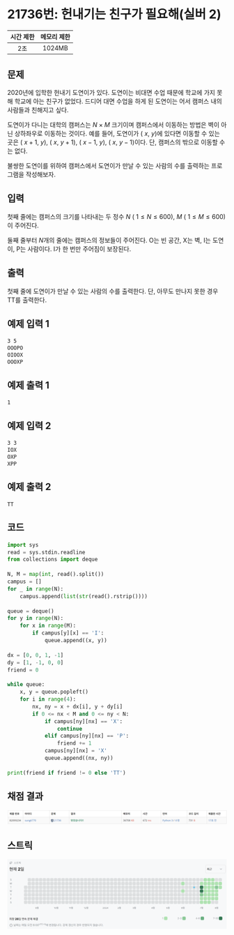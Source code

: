 # 21736번: 헌내기는 친구가 필요해(실버 2)
| 시간 제한 | 메모리 제한 |
|:-----:|:------:|
|  2초   | 1024MB |

## 문제
2020년에 입학한 헌내기 도연이가 있다. 도연이는 비대면 수업 때문에 학교에 가지 못해 학교에 아는 친구가 없었다. 드디어 대면 수업을 하게 된 도연이는 어서 캠퍼스 내의 사람들과 친해지고 싶다. 

도연이가 다니는 대학의 캠퍼스는 
$N \times M$ 크기이며 캠퍼스에서 이동하는 방법은 벽이 아닌 상하좌우로 이동하는 것이다. 예를 들어, 도연이가 (
$x$, 
$y$)에 있다면 이동할 수 있는 곳은 (
$x+1$, 
$y$), (
$x$, 
$y+1$), (
$x-1$, 
$y$), (
$x$, 
$y-1$)이다. 단, 캠퍼스의 밖으로 이동할 수는 없다.

불쌍한 도연이를 위하여 캠퍼스에서 도연이가 만날 수 있는 사람의 수를 출력하는 프로그램을 작성해보자.
## 입력
첫째 줄에는 캠퍼스의 크기를 나타내는 두 정수 
$N$ (
$1 \leq N \leq 600$), 
$M$ (
$1 \leq M \leq 600$)이 주어진다.

둘째 줄부터 
$N$개의 줄에는 캠퍼스의 정보들이 주어진다. O는 빈 공간, X는 벽, I는 도연이, P는 사람이다. I가 한 번만 주어짐이 보장된다.

## 출력
첫째 줄에 도연이가 만날 수 있는 사람의 수를 출력한다. 단, 아무도 만나지 못한 경우 TT를 출력한다.

## 예제 입력 1
```text
3 5
OOOPO
OIOOX
OOOXP
```
## 예제 출력 1
```text
1
```
## 예제 입력 2
```text
3 3
IOX
OXP
XPP
```
## 예제 출력 2
```text
TT
```

## 코드
```python
import sys
read = sys.stdin.readline
from collections import deque

N, M = map(int, read().split())
campus = []
for _ in range(N):
    campus.append(list(str(read().rstrip())))

queue = deque()
for y in range(N):
    for x in range(M):
        if campus[y][x] == 'I':
            queue.append((x, y))

dx = [0, 0, 1, -1]
dy = [1, -1, 0, 0]
friend = 0

while queue:
    x, y = queue.popleft()
    for i in range(4):
        nx, ny = x + dx[i], y + dy[i]
        if 0 <= nx < M and 0 <= ny < N:
            if campus[ny][nx] == 'X':
                continue
            elif campus[ny][nx] == 'P':
                friend += 1
            campus[ny][nx] = 'X'
            queue.append((nx, ny))

print(friend if friend != 0 else 'TT')
```

## 채점 결과
![image](result_img.png)

## 스트릭
![image](streak_img.png)